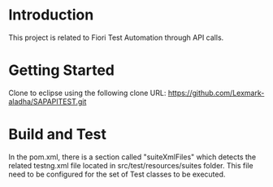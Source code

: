 # Introduction 
This project is related to Fiori Test Automation through API calls. 

# Getting Started
Clone to eclipse using the following clone URL:
https://github.com/Lexmark-aladha/SAPAPITEST.git

# Build and Test
In the pom.xml, there is a section called "suiteXmlFiles" which detects the related testng.xml file located in src/test/resources/suites folder.
This file need to be configured for the set of Test classes to be executed.
